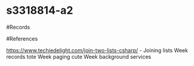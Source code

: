 # s3318814-a2

#Records



#References

https://www.techiedelight.com/join-two-lists-csharp/ - Joining lists
Week records tote
Week paging cute
Week background services